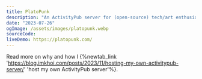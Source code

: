 ```yaml
---
title: PlatoPunk
description: "An ActivityPub server for (open-source) tech/art enthusiasts"
date: "2023-07-26"
ogImage: /assets/images/platopunk.webp
sourceCode:
liveDemo: https://platopunk.com/
---
```


Read more on why and how I {%newtab_link 'https://blog.imkhoi.com/posts/2023/11/hosting-my-own-activitypub-server/' 'host my own ActivityPub server'%}.
